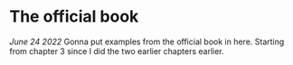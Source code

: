 # The official book

*June 24 2022*
Gonna put examples from the official book in here. Starting from chapter 3  since
I did the two earlier chapters earlier.


